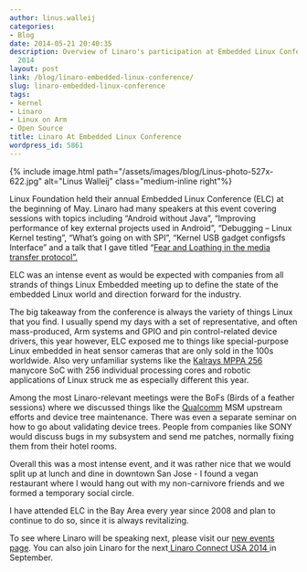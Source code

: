 ```yaml
---
author: linus.walleij
categories:
- Blog
date: 2014-05-21 20:40:35
description: Overview of Linaro's participation at Embedded Linux Conference in May
  2014
layout: post
link: /blog/linaro-embedded-linux-conference/
slug: linaro-embedded-linux-conference
tags:
- kernel
- Linaro
- Linux on Arm
- Open Source
title: Linaro At Embedded Linux Conference
wordpress_id: 5861
---
```


{% include image.html path="/assets/images/blog/Linus-photo-527x-622.jpg" alt="Linus Walleij" class="medium-inline right"%}

Linux Foundation held their annual Embedded Linux Conference (ELC) at the beginning of May. Linaro had many speakers at this event covering sessions with topics including “Android without Java”, “Improving performance of key external projects used in Android”, “Debugging – Linux Kernel testing”, “What’s going on with SPI”, “Kernel USB gadget configsfs Interface” and a talk that I gave titled “[Fear and Loathing in the media transfer protocol”.](https://elinux.org/images/8/85/Media_Transfer_Protocol.pdf)

ELC was an intense event as would be expected with companies from all strands of things Linux Embedded meeting up to define the state of the embedded Linux world and direction forward for the industry.

The big takeaway from the conference is always the variety of things Linux that you find. I usually spend my days with a set of representative, and often mass-produced, Arm systems and GPIO and pin control-related device drivers, this year however, ELC exposed me to things like special-purpose Linux embedded in heat sensor cameras that are only sold in the 100s worldwide. Also very unfamiliar systems like the [Kalrays MPPA 256 ](https://www.kalrayinc.com/)manycore SoC with 256 individual processing cores and robotic applications of Linux struck me as especially different this year.

Among the most Linaro-relevant meetings were the BoFs (Birds of a feather sessions) where we discussed things like the [Qualcomm](http://www.qualcomm.com/) MSM upstream efforts and device tree maintenance. There was even a separate seminar on how to go about validating device trees. People from companies like SONY would discuss bugs in my subsystem and send me patches, normally fixing them from their hotel rooms.

Overall this was a most intense event, and it was rather nice that we would split up at lunch and dine in downtown San Jose - I found a vegan restaurant where I would hang out with my non-carnivore friends and we formed a temporary social circle.

I have attended ELC in the Bay Area every year since 2008 and plan to continue to do so, since it is always revitalizing.

To see where Linaro will be speaking next, please visit our [new events page](/resources/). You can also join Linaro for the next[ Linaro Connect USA 2014 ](https://connect.linaro.org/lcu14/)in September.
